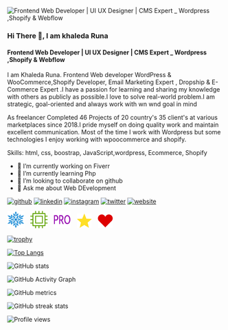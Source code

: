 ![Frontend Web Developer | UI UX Designer | CMS Expert _ Wordpress ,Shopify & Webflow ](https://media-exp1.licdn.com/dms/image/C4E16AQFJo6J-6mtXcQ/profile-displaybackgroundimage-shrink_350_1400/0/1655997089686?e=1671667200&v=beta&t=HyCmo_i1PVXdsnkCDjmCqfZig1amXMm-1AUu-oAtoVc)


### Hi There 👋, I am khaleda Runa
#### Frontend Web Developer | UI UX Designer | CMS Expert _ Wordpress ,Shopify & Webflow 


I am Khaleda Runa. Frontend Web developer WordPress & WooCommerce,Shopify Developer, Email Marketing Expert , Dropship & E-Commerce Expert .I have a passion for learning and sharing my knowledge with others as publicly as possible.I love to solve real-world problem.I am strategic, goal-oriented and always work with wn wnd goal in mind

 As freelancer Completed 46 Projects of 20 country's 35 client's at various marketplaces since 2018.I pride myself on doing quality work and maintain excellent communication. Most of the time I work with Wordpress but some technologies I enjoy working with wpoocommerce and shopify.

Skills: html, css, boostrap, JavaScript,wordpress, Ecommerce, Shopify

- 🔭 I’m currently working on Fiverr 
- 🌱 I’m currently learning Php 
- 👯 I’m looking to collaborate on github 
- 💬 Ask me about Web DEvelopment 


[<img src='https://cdn.jsdelivr.net/npm/simple-icons@3.0.1/icons/github.svg' alt='github' height='40'>](https://github.com/khaledaruna)  [<img src='https://cdn.jsdelivr.net/npm/simple-icons@3.0.1/icons/linkedin.svg' alt='linkedin' height='40'>](https://www.linkedin.com/in/khaledaruna/)  [<img src='https://cdn.jsdelivr.net/npm/simple-icons@3.0.1/icons/instagram.svg' alt='instagram' height='40'>](https://www.instagram.com/khaledaruna06/)  [<img src='https://cdn.jsdelivr.net/npm/simple-icons@3.0.1/icons/twitter.svg' alt='twitter' height='40'>](https://twitter.com/khaledaRuna)  [<img src='https://cdn.jsdelivr.net/npm/simple-icons@3.0.1/icons/icloud.svg' alt='website' height='40'>](khaledaruna.xyz)  

<a href='https://archiveprogram.github.com/'><img src='https://raw.githubusercontent.com/acervenky/animated-github-badges/master/assets/acbadge.gif' width='40' height='40'></a> <a href='https://docs.github.com/en/developers'><img src='https://raw.githubusercontent.com/acervenky/animated-github-badges/master/assets/devbadge.gif' width='40' height='40'></a> <a href='https://github.com/pricing'><img src='https://raw.githubusercontent.com/acervenky/animated-github-badges/master/assets/pro.gif' width='40' height='40'></a> <a href='https://stars.github.com/'><img src='https://raw.githubusercontent.com/acervenky/animated-github-badges/master/assets/starbadge.gif' width='35' height='35'></a> <a href='https://docs.github.com/en/github/supporting-the-open-source-community-with-github-sponsors'><img src='https://raw.githubusercontent.com/acervenky/animated-github-badges/master/assets/sponsorbadge.gif' width='35' height='35'></a> 

[![trophy](https://github-profile-trophy.vercel.app/?username=khaledaruna)](https://github.com/ryo-ma/github-profile-trophy)

[![Top Langs](https://github-readme-stats.vercel.app/api/top-langs/?username=khaledaruna)](https://github.com/anuraghazra/github-readme-stats)

![GitHub stats](https://github-readme-stats.vercel.app/api?username=khaledaruna&show_icons=true&count_private=true)  

![GitHub Activity Graph](https://activity-graph.herokuapp.com/graph?username=khaledaruna)  

![GitHub metrics](https://metrics.lecoq.io/khaledaruna)  

![GitHub streak stats](https://github-readme-streak-stats.herokuapp.com/?user=khaledaruna)  

![Profile views](https://gpvc.arturio.dev/khaledaruna)  

